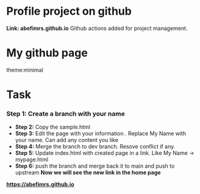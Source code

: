 
# Profile project on github
**Link: abefimrs.github.io**
Github actions added for project management.
# My github page
theme:minimal


# Task
### Step 1: Create a branch with your name
 * **Step 2:** Copy the sample.html
 * **Step 3:** Edit the page with your information . Replace My Name with your name. Can add any content you like
 * **Step 4:** Merge the branch to dev branch. Resove conflict if any. 
 * **Step 5:** Update index.html with created page in a link. Like My Name -> mypage.html
 * **Step 6:** push the branch and merge back it to main and push to upstream
 **Now we will see the new link in the home page**

**https://abefimrs.github.io**
